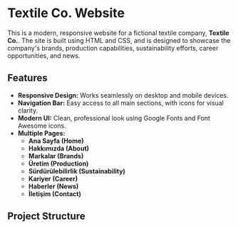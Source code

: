 # Textile Co. Website

This is a modern, responsive website for a fictional textile company, **Textile Co.**. The site is built using HTML and CSS, and is designed to showcase the company's brands, production capabilities, sustainability efforts, career opportunities, and news.

## Features

-   **Responsive Design:** Works seamlessly on desktop and mobile devices.
-   **Navigation Bar:** Easy access to all main sections, with icons for visual clarity.
-   **Modern UI:** Clean, professional look using Google Fonts and Font Awesome icons.
-   **Multiple Pages:**
    -   **Ana Sayfa (Home)**
    -   **Hakkımızda (About)**
    -   **Markalar (Brands)**
    -   **Üretim (Production)**
    -   **Sürdürülebilirlik (Sustainability)**
    -   **Kariyer (Career)**
    -   **Haberler (News)**
    -   **İletişim (Contact)**

## Project Structure
